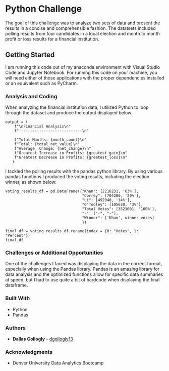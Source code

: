 # Python Challenge

The goal of this challenge was to analyze two sets of data and present the results in a concise and comprehensible fashion. The datatsets included polling results from four candidates in a local election and month to month profit or loss results for a financial institution. 

## Getting Started 

I am running this code out of my anaconda environment with Visual Studio Code and Jupyter Notebook. For running this code on your machine, you will need either of those applications with the proper dependencies installed or an equivalent such as PyCharm. 

### Analysis and Coding 

When analyzing the financial institution data, I utilized Python to loop through the dataset and produce the output displayed below:

```
output = (
    f"\nFinancial Analysis\n"
    f"----------------------------\n"
   
    f"Total Months: {month_count}\n"
    f"Total: {total_net_value}\n"
    f"Average  Change: {net_change}\n"
    f"Greatest Increase in Profits: {greatest_gain}\n"
    f"Greatest Decrease in Profits: {greatest_loss}\n"
   )
```

I tackled the polling results with the pandas python library. By using various pandas functions I produced the voting results, including the election winner, as shown below:

```
voting_results_df = pd.DataFrame({"Khan": [2218231, '63%'],
                                  "Correy": [704200, '20%'],
                                  "Li": [492940, '14%'],
                                  "O'Tooley": [105630, '3%'],
                                  "Total Votes": [3521001, '100%'],
                                  "-": ["-", "-"],
                                  "Winner": ['Khan', winner_votes]
                                  })

final_df = voting_results_df.rename(index = {0: "Votes", 1: "Percent"})
final_df
```

### Challenges or Additional Opportunities

One of the challenges I faced was displaying the data in the correct format, especially when using the Pandas library. Pandas is an amazing library for data analysis and the optimized functions allow for specific data summaries at speed, but I had to use quite a bit of hardcode when displaying the final dataframe. 

### Built With

* Python
* Pandas 

### Authors

* **Dallas Gollogly** - [dgollogly13](https://github.com/dgollogly13)

### Acknowledgments

* Denver University Data Analytics Bootcamp 
